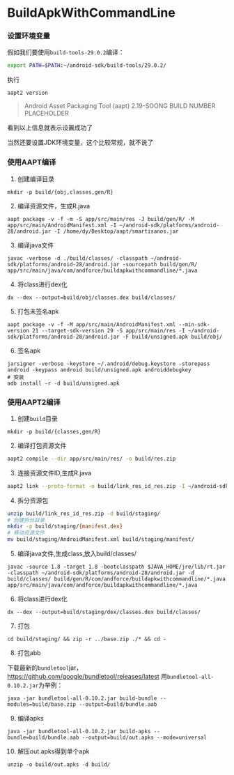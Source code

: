 # BuildApkWithCommandLine

### 设置环境变量
假如我们要使用`build-tools-29.0.2`编译：
```bash
export PATH=$PATH:~/android-sdk/build-tools/29.0.2/
```
执行
```shell
aapt2 version
```
>Android Asset Packaging Tool (aapt) 2.19-SOONG BUILD NUMBER PLACEHOLDER

看到以上信息就表示设置成功了

当然还要设置JDK环境变量，这个比较常规，就不说了

### 使用AAPT编译

1. 创建编译目录

```
mkdir -p build/{obj,classes,gen/R}
```
2. 编译资源文件，生成R.java
```shell
aapt package -v -f -m -S app/src/main/res -J build/gen/R/ -M app/src/main/AndroidManifest.xml -I ~/android-sdk/platforms/android-28/android.jar -I /home/dy/Desktop/aapt/smartisanos.jar
```
3. 编译java文件
```shell
javac -verbose -d ./build/classes/ -classpath ~/android-sdk/platforms/android-28/android.jar -sourcepath build/gen/R/ app/src/main/java/com/andforce/buildapkwithcommandline/*.java
```
4. 将class进行dex化
```shell
dx --dex --output=build/obj/classes.dex build/classes/
```
5. 打包未签名apk
```shell
aapt package -v -f -M app/src/main/AndroidManifest.xml --min-sdk-version 21 --target-sdk-version 29 -S app/src/main/res -I ~/android-sdk/platforms/android-28/android.jar -F build/unsigned.apk build/obj/
```
6. 签名apk
```shell
jarsigner -verbose -keystore ~/.android/debug.keystore -storepass android -keypass android build/unsigned.apk androiddebugkey
# 安装
adb install -r -d build/unsigned.apk
```

### 使用AAPT2编译

1. 创建`build`目录
```shell
mkdir -p build/{classes,gen/R}
```

2. 编译打包资源文件
```bash
aapt2 compile --dir app/src/main/res/ -o build/res.zip
```

3. 连接资源文件ID,生成R.java
```bash
aapt2 link --proto-format -o build/link_res_id_res.zip -I ~/android-sdk/platforms/android-28/android.jar build/res.zip --manifest app/src/main/AndroidManifest.xml --min-sdk-version 21 --target-sdk-version 29 --auto-add-overlay --java build/gen/R
```
4. 拆分资源包
```bash
unzip build/link_res_id_res.zip -d build/staging/
# 创建拆分目录
mkdir -p build/staging/{manifest,dex}
# 移动资源文件
mv build/staging/AndroidManifest.xml build/staging/manifest/
```
5. 编译java文件,生成class,放入build/classes/
```shell
javac -source 1.8 -target 1.8 -bootclasspath $JAVA_HOME/jre/lib/rt.jar -classpath ~/android-sdk/platforms/android-28/android.jar -d build/classes/ build/gen/R/com/andforce/buildapkwithcommandline/*.java app/src/main/java/com/andforce/buildapkwithcommandline/*.java
```
6. 将class进行dex化
```shell
dx --dex --output=build/staging/dex/classes.dex build/classes/
```

7. 打包

```shell
cd build/staging/ && zip -r ../base.zip ./* && cd -
```

8. 打包abb

下载最新的`bundletool`jar， https://github.com/google/bundletool/releases/latest
用`bundletool-all-0.10.2.jar`为举例：
```shell
java -jar bundletool-all-0.10.2.jar build-bundle --modules=build/base.zip --output=build/bundle.aab
```

9. 编译apks
```shell
java -jar bundletool-all-0.10.2.jar build-apks --bundle=build/bundle.aab --output=build/out.apks --mode=universal
```
10. 解压out.apks得到单个apk
```shell
unzip -o build/out.apks -d build/
```